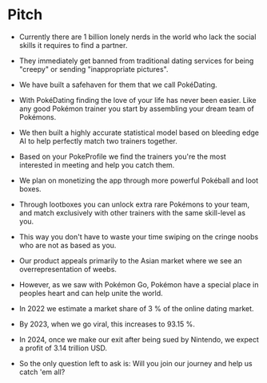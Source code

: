 # Pitch
- Currently there are 1 billion lonely nerds in the world who lack the social skills it requires to find a partner.
- They immediately get banned from traditional dating services for being "creepy" or sending "inappropriate pictures".
- We have built a safehaven for them that we call PokéDating.
- With PokéDating finding the love of your life has never been easier. Like any good Pokémon trainer you start by assembling your dream team of Pokémons.
- We then built a highly accurate statistical model based on bleeding edge AI to help perfectly match two trainers together.
- Based on your PokeProfile we find the trainers you're the most interested in meeting and help you catch them.

- We plan on monetizing the app through more powerful Pokéball and loot boxes.
- Through lootboxes you can unlock extra rare Pokémons to your team, and match exclusively with other trainers with the same skill-level as you.
- This way you don't have to waste your time swiping on the cringe noobs who are not as based as you.

- Our product appeals primarily to the Asian market where we see an overrepresentation of weebs.
- However, as we saw with Pokémon Go, Pokémon have a special place in peoples heart and can help unite the world.
- In 2022 we estimate a market share of 3 % of the online dating market.
- By 2023, when we go viral, this increases to 93.15 %.
- In 2024, once we make our exit after being sued by Nintendo, we expect a profit of 3.14 trillion USD.
- So the only question left to ask is: Will you join our journey and help us catch 'em all?